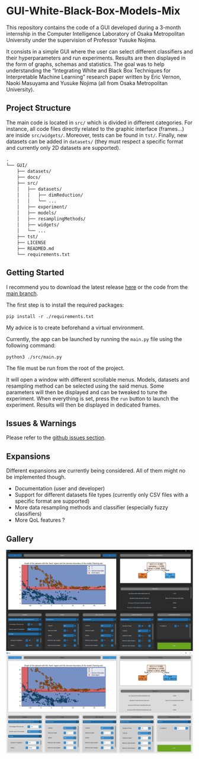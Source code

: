 # GUI-White-Black-Box-Models-Mix

This repository contains the code of a GUI developed during a 3-month internship in the Computer Intelligence Laboratory of Osaka Metropolitan University under the supervision of Professor Yusuke Nojima.

It consists in a simple GUI where the user can select different classifiers and their hyperparameters and run experiments. Results are then displayed in the form of graphs, 
schemas and statistics. The goal was to help understanding the “Integrating White and Black Box Techniques for Interpretable Machine Learning” research paper written by Eric Vernon, Naoki Masuyama and Yusuke Nojima (all from Osaka Metropolitan University).


## Project Structure
The main code is located in `src/` which is divided in different categories. For instance, all code files directly related to the graphic interface (frames...) are inside `src/widgets/`. Moreover, tests can be found in `tst/`. Finally, new datasets can be added in `datasets/` (they must respect a specific format and currently only 2D datasets are supported).
```
.
└── GUI/
    ├── datasets/
    ├── docs/
    ├── src/
    │   ├── datasets/
    │   │   ├── dimReduction/
    │   │   └── ...
    │   ├── experiment/
    │   ├── models/
    │   ├── resamplingMethods/
    │   ├── widgets/
    │   └── ...
    ├── tst/
    ├── LICENSE
    ├── READMED.md
    └── requirements.txt
```

## Getting Started
I recommend you to download the latest release [here](https://github.com/UnePatate5010/GUI-White-Black-Box-Models-Mix/releases) or the code from the [main branch](https://github.com/UnePatate5010/GUI-White-Black-Box-Models-Mix/tree/main).

The first step is to install the required packages:
```console
pip install -r ./requirements.txt
```
My advice is to create beforehand a virtual environment.

Currently, the app can be launched by running the `main.py` file using the following command:
```console
python3 ./src/main.py
```
The file must be run from the root of the project.

 It will open a window with different scrollable menus. Models, datasets and resampling method can be selected using the said menus. Some parameters will then be displayed and can be tweaked to tune the experiment. When everything is set, press the `run` button to launch the experiment. Results will then be displayed in dedicated frames.


## Issues & Warnings

Please refer to the [github issues section](https://github.com/UnePatate5010/GUI-White-Black-Box-Models-Mix/issues).

## Expansions
Different expansions are currently being considered. All of them might no be implemented though.
- Documentation (user and developer)
- Support for different datasets file types (currently only CSV files with a specific format are supported)
- More data resampling methods and classifier (especially fuzzy classifiers)
- More QoL features ?

## Gallery

![](GUI_dark.png)
![](GUI_light.png)
